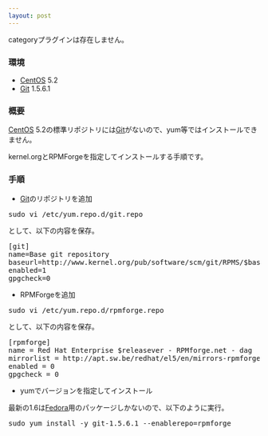 ```yaml
---
layout: post
---
```

<p><span class="error">categoryプラグインは存在しません。</span></p>
<h3>環境</h3>
<ul>
<li><a href="http://www.centos.org/">CentOS</a> 5.2</li>
<li><a href="http://git-scm.com/">Git</a> 1.5.6.1</li>
</ul>
<h3>概要</h3>
<p><a href="http://www.centos.org/">CentOS</a> 5.2の標準リポジトリには<a href="http://git-scm.com/">Git</a>がないので、yum等ではインストールできません。</p>
<p>kernel.orgとRPMForgeを指定してインストールする手順です。</p>
<h3>手順</h3>
<ul>
<li><a href="http://git-scm.com/">Git</a>のリポジトリを追加</li>
</ul>
<pre>sudo vi /etc/yum.repo.d/git.repo
</pre>
<p>として、以下の内容を保存。</p>
<pre>[git]
name=Base git repository
baseurl=http://www.kernel.org/pub/software/scm/git/RPMS/$basearch
enabled=1
gpgcheck=0
</pre>
<ul>
<li>RPMForgeを追加</li>
</ul>
<pre>sudo vi /etc/yum.repo.d/rpmforge.repo
</pre>
<p>として、以下の内容を保存。</p>
<pre>[rpmforge]
name = Red Hat Enterprise $releasever - RPMforge.net - dag
mirrorlist = http://apt.sw.be/redhat/el5/en/mirrors-rpmforge
enabled = 0
gpgcheck = 0
</pre>
<ul>
<li>yumでバージョンを指定してインストール</li>
</ul>
<p>最新の1.6は<a href="http://fedoraproject.org/">Fedora</a>用のパッケージしかないので、以下のように実行。</p>
<pre>sudo yum install -y git-1.5.6.1 --enablerepo=rpmforge
</pre>
